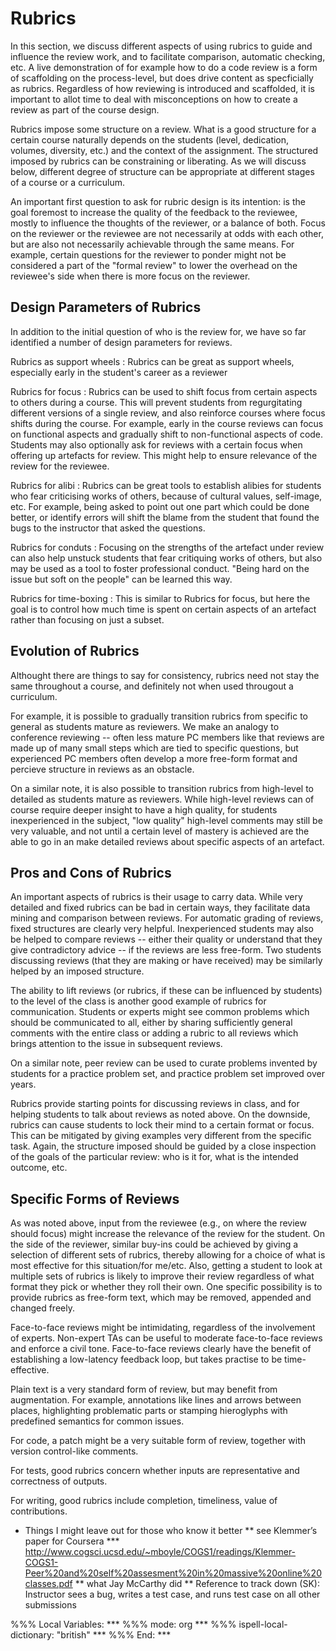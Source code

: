 Rubrics
=======

In this section, we discuss different aspects of using rubrics to
guide and influence the review work, and to facilitate comparison,
automatic checking, etc. A live demonstration of for example how
to do a code review is a form of scaffolding on the process-level,
but does drive content as specficially as rubrics. Regardless of
how reviewing is introduced and scaffolded, it is important to
allot time to deal with misconceptions on how to create a review
as part of the course design. 

Rubrics impose some structure on a review. What is a good
structure for a certain course naturally depends on the students
(level, dedication, volumes, diversity, etc.) and the context of
the assignment. The structured imposed by rubrics can be
constraining or liberating. As we will discuss below, different
degree of structure can be appropriate at different stages of a
course or a curriculum.

An important first question to ask for rubric design is its
intention: is the goal foremost to increase the quality of the
feedback to the reviewee, mostly to influence the thoughts of the
reviewer, or a balance of both. Focus on the reviewer or the
reviewee are not necessarily at odds with each other, but are also
not necessarily achievable through the same means. For example,
certain questions for the reviewer to ponder might not be
considered a part of the "formal review" to lower the overhead on
the reviewee's side when there is more focus on the reviewer.


Design Parameters of Rubrics
----------------------------

In addition to the initial question of who is the review for, we
have so far identified a number of design parameters for reviews.

Rubrics as support wheels
:   Rubrics can be great as support wheels, especially early in 
    the student's career as a reviewer

Rubrics for focus
:   Rubrics can be used to shift focus from certain aspects to 
    others during a course. This will prevent students from 
    regurgitating different versions of a single review, and also
    reinforce courses where focus shifts during the course. 
    For example, early in the course reviews can focus on functional
    aspects and gradually shift to non-functional aspects of code. 
    Students may also optionally ask for reviews with a certain 
    focus when offering up artefacts for review. This might help
    to ensure relevance of the review for the reviewee.  

Rubrics for alibi
:   Rubrics can be great tools to establish alibies for students 
    who fear criticising works of others, because of cultural 
    values, self-image, etc. For example, being asked to point
    out one part which could be done better, or identify errors
    will shift the blame from the student that found the bugs
    to the instructor that asked the questions. 

Rubrics for conduts
:   Focusing on the strengths of the artefact under review can 
    also help unstuck students that fear critiquing works of 
    others, but also may be used as a tool to foster professional
    conduct. "Being hard on the issue but soft on the people" can 
    be learned this way. 

Rubrics for time-boxing
:   This is similar to Rubrics for focus, but here the goal is 
    to control how much time is spent on certain aspects of an 
    artefact rather than focusing on just a subset. 


Evolution of Rubrics
--------------------

Althought there are things to say for consistency, rubrics need
not stay the same throughout a course, and definitely not when
used througout a curriculum. 

For example, it is possible to gradually transition rubrics from
specific to general as students mature as reviewers. We make an
analogy to conference reviewing -- often less mature PC members
like that reviews are made up of many small steps which are tied
to specific questions, but experienced PC members often develop a
more free-form format and percieve structure in reviews as an
obstacle. 

On a similar note, it is also possible to transition rubrics from
high-level to detailed as students mature as reviewers. While
high-level reviews can of course require deeper insight to have a
high quality, for students inexperienced in the subject, "low
quality" high-level comments may still be very valuable, and not
until a certain level of mastery is achieved are the able to go in
an make detailed reviews about specific aspects of an artefact.


Pros and Cons of Rubrics
------------------------

An important aspects of rubrics is their usage to carry data.
While very detailed and fixed rubrics can be bad in certain ways,
they facilitate data mining and comparison between reviews. For
automatic grading of reviews, fixed structures are clearly very
helpful. Inexperienced students may also be helped to compare
reviews -- either their quality or understand that they give
contradictory advice -- if the reviews are less free-form. Two
students discussing reviews (that they are making or have
received) may be similarly helped by an imposed structure.

The ability to lift reviews (or rubrics, if these can be
influenced by students) to the level of the class is another good
example of rubrics for communication. Students or experts might
see common problems which should be communicated to all, either by
sharing sufficiently general comments with the entire class or
adding a rubric to all reviews which brings attention to the issue
in subsequent reviews.

On a similar note, peer review can be used to curate problems
invented by students for a practice problem set, and practice
problem set improved over years.

Rubrics provide starting points for discussing reviews in class,
and for helping students to talk about reviews as noted above. On
the downside, rubrics can cause students to lock their mind to a
certain format or focus. This can be mitigated by giving examples
very different from the specific task. Again, the structure
imposed should be guided by a close inspection of the goals of the
particular review: who is it for, what is the intended outcome,
etc.


Specific Forms of Reviews
-------------------------

As was noted above, input from the reviewee (e.g., on where the
review should focus) might increase the relevance of the review
for the student. On the side of the reviewer, similar buy-ins
could be achieved by giving a selection of different sets of
rubrics, thereby allowing for a choice of what is most effective
for this situation/for me/etc. Also, getting a student to look at
multiple sets of rubrics is likely to improve their review
regardless of what format they pick or whether they roll their
own. One specific possibility is to provide rubrics as free-form
text, which may be removed, appended and changed freely.

Face-to-face reviews might be intimidating, regardless of the
involvement of experts. Non-expert TAs can be useful to moderate
face-to-face reviews and enforce a civil tone. Face-to-face
reviews clearly have the benefit of establishing a low-latency
feedback loop, but takes practise to be time-effective. 

Plain text is a very standard form of review, but may benefit from
augmentation. For example, annotations like lines and arrows
between places, highlighting problematic parts or stamping
hieroglyphs with predefined semantics for common issues.

For code, a patch might be a very suitable form of review,
together with version control-like comments.

For tests, good rubrics concern whether inputs are representative
and correctness of outputs.

For writing, good rubrics include completion, timeliness, value of
contributions.

* Things I might leave out for those who know it better
** see Klemmer’s paper for Coursera
*** http://www.cogsci.ucsd.edu/~mboyle/COGS1/readings/Klemmer-COGS1-Peer%20and%20self%20assesment%20in%20massive%20online%20classes.pdf
** what Jay McCarthy did
** Reference to track down (SK): Instructor sees a bug, writes a test case, and runs test case on all other submissions

%%% Local Variables: ***
%%% mode: org ***
%%% ispell-local-dictionary: "british"  ***
%%% End: ***
